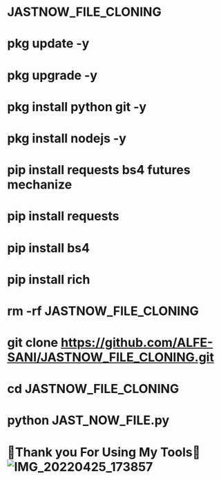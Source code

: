 # JASTNOW_FILE_CLONING

#  pkg update -y
#  pkg upgrade -y
#  pkg install python git -y
#  pkg install nodejs -y
#  pip install requests bs4 futures mechanize 
#  pip install requests
#  pip install bs4
#  pip install rich
#  rm -rf JASTNOW_FILE_CLONING
#  git clone https://github.com/ALFE-SANI/JASTNOW_FILE_CLONING.git
#  cd JASTNOW_FILE_CLONING
#  python JAST_NOW_FILE.py

# 💚Thank you For Using My Tools💚![IMG_20220425_173857](https://user-images.githubusercontent.com/104365166/165099561-ea3b634d-d1f7-47ef-ba7e-78778c2d2c7d.jpg)



